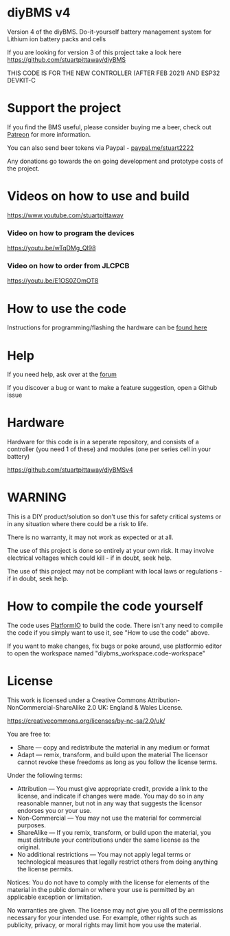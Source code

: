 # diyBMS v4

Version 4 of the diyBMS.  Do-it-yourself battery management system for Lithium ion battery packs and cells

If you are looking for version 3 of this project take a look here https://github.com/stuartpittaway/diyBMS

THIS CODE IS FOR THE NEW CONTROLLER (AFTER FEB 2021) AND ESP32 DEVKIT-C

# Support the project

If you find the BMS useful, please consider buying me a beer, check out [Patreon](https://www.patreon.com/StuartP) for more information.

You can also send beer tokens via Paypal - [paypal.me/stuart2222](paypal.me/stuart2222)

Any donations go towards the on going development and prototype costs of the project.

# Videos on how to use and build

https://www.youtube.com/stuartpittaway

### Video on how to program the devices
https://youtu.be/wTqDMg_Ql98

### Video on how to order from JLCPCB
https://youtu.be/E1OS0ZOmOT8


# How to use the code

Instructions for programming/flashing the hardware can be [found here](ProgrammingHardware.md)

# Help

If you need help, ask over at the [forum](https://community.openenergymonitor.org/t/diybms-v4)

If you discover a bug or want to make a feature suggestion, open a Github issue

# Hardware

Hardware for this code is in a seperate repository, and consists of a controller (you need 1 of these) and modules (one per series cell in your battery)

https://github.com/stuartpittaway/diyBMSv4



# WARNING

This is a DIY product/solution so don’t use this for safety critical systems or in any situation where there could be a risk to life.  

There is no warranty, it may not work as expected or at all.

The use of this project is done so entirely at your own risk.  It may involve electrical voltages which could kill - if in doubt, seek help.

The use of this project may not be compliant with local laws or regulations - if in doubt, seek help.


# How to compile the code yourself

The code uses [PlatformIO](https://platformio.org/) to build the code.  There isn't any need to compile the code if you simply want to use it, see "How to use the code" above.

If you want to make changes, fix bugs or poke around, use platformio editor to open the workspace named "diybms_workspace.code-workspace"


# License

This work is licensed under a Creative Commons Attribution-NonCommercial-ShareAlike 2.0 UK: England & Wales License.

https://creativecommons.org/licenses/by-nc-sa/2.0/uk/

You are free to:
* Share — copy and redistribute the material in any medium or format
* Adapt — remix, transform, and build upon the material
The licensor cannot revoke these freedoms as long as you follow the license terms.

Under the following terms:
* Attribution — You must give appropriate credit, provide a link to the license, and indicate if changes were made. You may do so in any reasonable manner, but not in any way that suggests the licensor endorses you or your use.
* Non-Commercial — You may not use the material for commercial purposes.
* ShareAlike — If you remix, transform, or build upon the material, you must distribute your contributions under the same license as the original.
* No additional restrictions — You may not apply legal terms or technological measures that legally restrict others from doing anything the license permits.

Notices:
You do not have to comply with the license for elements of the material in the public domain or where your use is permitted by an applicable exception or limitation.

No warranties are given. The license may not give you all of the permissions necessary for your intended use. For example, other rights such as publicity, privacy, or moral rights may limit how you use the material.

